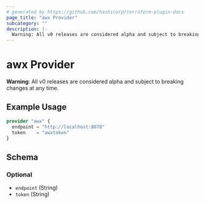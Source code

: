 ```yaml
---
# generated by https://github.com/hashicorp/terraform-plugin-docs
page_title: "awx Provider"
subcategory: ""
description: |-
  Warning: All v0 releases are considered alpha and subject to breaking changes at any time.
---
```


# awx Provider

**Warning**: All v0 releases are considered alpha and subject to breaking changes at any time.

## Example Usage

```terraform
provider "awx" {
  endpoint = "http://localhost:8078"
  token    = "awxtoken"
}
```

<!-- schema generated by tfplugindocs -->
## Schema

### Optional

- `endpoint` (String)
- `token` (String)
